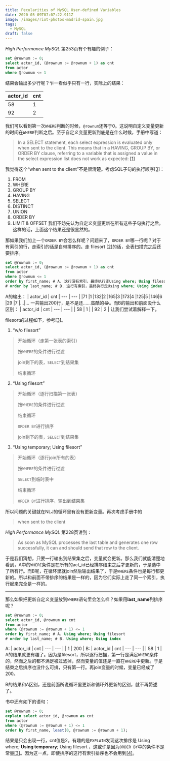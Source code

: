 ```yaml
---
title: Pecularities of MySQL User-defined Variables
date: 2020-05-09T07:07:22.911Z
image: /images/riot-photos-madrid-spain.jpg
tags:
  - MySQL
draft: false
---
```

*High Performance MySQL* 第253页有个有趣的例子：

```sql
set @rownum := 0;
select actor_id, (@rownum := @rownum + 1) as cnt
from actor
where @rownum <= 1
```

结果会输出多少行呢？乍一看似乎只有一行，实际上的结果：

| actor_id | cnt
| --- | --- |
| 58 | 1 |
| 92 | 2 |

我们可以看到第一次`WHERE`判断的时候，`@rownum`还等于0。这说明自定义变量更新的时间在`WHERE`判断之后。至于自定义变量更新到底是在什么时候，手册中写道：

> In a SELECT statement, each select expression is evaluated only when sent to the client. This means that in a HAVING, GROUP BY, or ORDER BY clause, referring to a variable that is assigned a value in the select expression list does not work as expected: [\[1\]](https://dev.mysql.com/doc/refman/5.7/en/user-variables.html)

我觉得这个“when sent to the client”不是很清楚。考虑SQL子句的执行顺序[\[3\]](https://www.eversql.com/sql-order-of-operations-sql-query-order-of-execution/)：

1. FROM
2. WHERE
3. GROUP BY
4. HAVING
5. SELECT
6. DISTINCT
7. UNION
8. ORDER BY
9. LIMIT & OFFSET
我们不妨先认为自定义变量更新在所有这些子句执行之后。这样的话，上面这个结果还是很显然的。

那如果我们加上一个`ORDER BY`会怎么样呢？问题来了，`ORDER BY`哪一行呢？对于有索引的行，走索引的话是自带排序的。走   filesort [\[2\]](https://www.percona.com/blog/2009/03/05/what-does-using-filesort-mean-in-mysql/)的话，全表扫描完之后还要排序。

```sql
set @rownum := 0;
select actor_id, (@rownum := @rownum + 1) as cnt
from actor
where @rownum <= 1
order by first_name; # A. 这行没有索引，最终执行走Using where; Using filesort
# order by last_name; # B. 这行有索引，最终执行走Using where; Using index
```

A的输出：
| actor_id | cnt
| --- | --- |
|71	|1
|132|2
|165|3
|173|4
|125|5
|146|6
|29	|7
|...|...
一共输出200行，是不是还……蛮酷的😂。而B的输出和前面没什么区别：
| actor_id | cnt
| --- | --- |
| 58 | 1 |
| 92 | 2 |
让我们尝试着解释一下。

filesort的过程如下，参考[\[3\]](http://s.petrunia.net/blog/?p=24)。

1. “w/o filesort”
>开始循环（走第一张表的索引）
>
>按`WHERE`的条件进行过滤
>
>join剩下的表，`SELECT`到结果集
>
>结束循环
   
2. “Using filesort”
>开始循环（逐行扫描第一张表）
>
>按`WHERE`的条件进行过滤
>
>结束循环
>
>`ORDER BY`进行排序
>
>join剩下的表，`SELECT`到结果集

3. “Using temporary; Using filesort”
>开始循环（逐行join所有的表）
>
>按`WHERE`的条件进行过滤
>
>`SELECT`到临时表中
>
>结束循环
>
>`ORDER BY`进行排序，输出到结果集

所以问题的关键就在NLJ的循环里有没有更新变量。再次考虑手册中的
>when sent to the client

*High Performance MySQL* 第228页讲到：

> As soon as MySQL processes the last table and generates one row successfully, it can and should send that row to the client.

于是我们猜想，只要一行输出到结果集之后，变量就会更新。那么我们就能清楚地看到，A中的`WHERE`条件是在所有的act_id已经排序结束之后才更新的，于是选中了所有行。而B呢，在循环里就join然后输出结果了，于是`WHERE`条件也是每行都更新的。所以和前面不带排序的结果是一样的，因为它们实际上走了同一个索引，执行起来完全是一样的。

---

那么如果把更新自定义变量放到`WHERE`语句里会怎么样？如果用**last_name**列排序呢？

```sql
set @rownum := 0;
select actor_id, @rownum as cnt
from actor
where (@rownum := @rownum + 1) <= 1
order by first_name; # A. Using where; Using filesort
# order by last_name; # B. Using where; Using index
```
A:
| actor_id | cnt
| --- | --- |
| 1 | 200 |
B:
| actor_id | cnt
| --- | --- |
| 58 | 1 |
A的结果就更有趣了。因为是filesort，所以逐行扫描，第一行是满足`WHERE`条件的，然而之后的都不满足被过滤掉，然而变量的值还是一直在`WHERE`中更新。于是结束之后排序也没什么可排，只有第一行。再join变量的时候，变量已经成了200。

B的结果和A区别，还是前面所说循环里更新和循环外更新的区别，就不再赘述了。

书中还有如下的语句：

```sql
set @rownum := 0;
explain select actor_id, @rownum as cnt
from actor
where (@rownum := @rownum + 1) <= 1
order by first_name, least(0, @rownum := @rownum + 1);
```

结果是只会出现一行，cnt值是2。有趣的是`EXPLAIN`发现这次排序是 Using where; **Using temporary**; Using filesort ，这或许是因为`ORDER BY`中的条件不是常量[\[3\]](http://s.petrunia.net/blog/?p=24)。因为这一点，即使排序的这行有索引排序也不会用到[\[4\]](https://dev.mysql.com/doc/refman/8.0/en/order-by-optimization.html)。